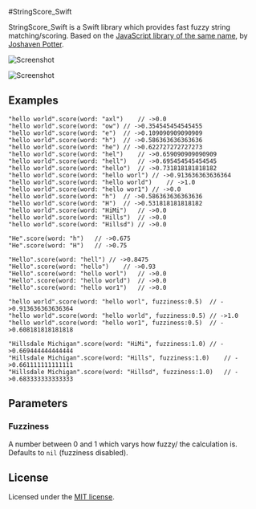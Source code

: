 #StringScore_Swift

StringScore_Swift is a Swift library which provides fast fuzzy string matching/scoring. Based on the [JavaScript library of the same name](https://github.com/joshaven/string_score), by [Joshaven Potter](https://github.com/joshaven).

![Screenshot](https://raw.githubusercontent.com/yichizhang/StringScore_Swift/master/Screenshots/screenshot1.png)

![Screenshot](https://raw.githubusercontent.com/yichizhang/StringScore_Swift/master/Screenshots/screenshot2.png)

## Examples

```
"hello world".score(word: "axl")	// ->0.0
"hello world".score(word: "ow")	// ->0.354545454545455
"hello world".score(word: "e")	// ->0.109090909090909
"hello world".score(word: "h")	// ->0.586363636363636
"hello world".score(word: "he")	// ->0.622727272727273
"hello world".score(word: "hel")	// ->0.659090909090909
"hello world".score(word: "hell")	// ->0.695454545454545
"hello world".score(word: "hello")	// ->0.731818181818182
"hello world".score(word: "hello worl")	// ->0.913636363636364
"hello world".score(word: "hello world")	// ->1.0
"hello world".score(word: "hello wor1")	// ->0.0
"hello world".score(word: "h")	// ->0.586363636363636
"hello world".score(word: "H")	// ->0.531818181818182
"hello world".score(word: "HiMi")	// ->0.0
"hello world".score(word: "Hills")	// ->0.0
"hello world".score(word: "Hillsd")	// ->0.0

"He".score(word: "h")	// ->0.675
"He".score(word: "H")	// ->0.75

"Hello".score(word: "hell")	// ->0.8475
"Hello".score(word: "hello")	// ->0.93
"Hello".score(word: "hello worl")	// ->0.0
"Hello".score(word: "hello world")	// ->0.0
"Hello".score(word: "hello wor1")	// ->0.0

"hello world".score(word: "hello worl", fuzziness:0.5)	// ->0.913636363636364
"hello world".score(word: "hello world", fuzziness:0.5)	// ->1.0
"hello world".score(word: "hello wor1", fuzziness:0.5)	// ->0.608181818181818

"Hillsdale Michigan".score(word: "HiMi", fuzziness:1.0)	// ->0.669444444444444
"Hillsdale Michigan".score(word: "Hills", fuzziness:1.0)	// ->0.661111111111111
"Hillsdale Michigan".score(word: "Hillsd", fuzziness:1.0)	// ->0.683333333333333
```

## Parameters

### Fuzziness

A number between 0 and 1 which varys how fuzzy/ the calculation is.
Defaults to `nil` (fuzziness disabled).


## License

Licensed under the [MIT license](http://www.opensource.org/licenses/mit-license.php).